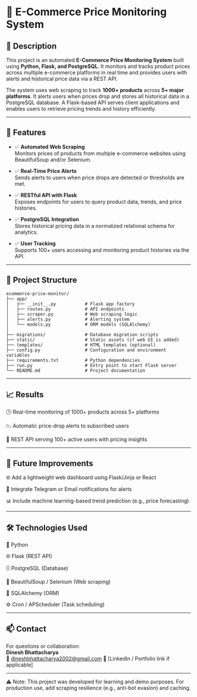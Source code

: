 # 🛒 E-Commerce Price Monitoring System

## 🧠 Description

This project is an automated **E-Commerce Price Monitoring System** built using **Python, Flask, and PostgreSQL**. It monitors and tracks product prices across multiple e-commerce platforms in real time and provides users with alerts and historical price data via a REST API.

The system uses web scraping to track **1000+ products** across **5+ major platforms**. It alerts users when prices drop and stores all historical data in a PostgreSQL database. A Flask-based API serves client applications and enables users to retrieve pricing trends and history efficiently.

---

## 🚀 Features

- ✅ **Automated Web Scraping**  
  Monitors prices of products from multiple e-commerce websites using BeautifulSoup and/or Selenium.

- ✅ **Real-Time Price Alerts**  
  Sends alerts to users when price drops are detected or thresholds are met.

- ✅ **RESTful API with Flask**  
  Exposes endpoints for users to query product data, trends, and price histories.

- ✅ **PostgreSQL Integration**  
  Stores historical pricing data in a normalized relational schema for analytics.

- ✅ **User Tracking**  
  Supports 100+ users accessing and monitoring product histories via the API.

---

## 📁 Project Structure

```plaintext
ecommerce-price-monitor/
├── app/
│   ├── __init__.py           # Flask app factory
│   ├── routes.py             # API endpoints
│   ├── scraper.py            # Web scraping logic
│   ├── alerts.py             # Alerting system
│   └── models.py             # ORM models (SQLAlchemy)
│
├── migrations/               # Database migration scripts
├── static/                   # Static assets (if web UI is added)
├── templates/                # HTML templates (optional)
├── config.py                 # Configuration and environment variables
├── requirements.txt          # Python dependencies
├── run.py                    # Entry point to start Flask server
└── README.md                 # Project documentation
```

---

## 📈 Results
🕒 Real-time monitoring of 1000+ products across 5+ platforms

📉 Automatic price-drop alerts to subscribed users

🔌 REST API serving 100+ active users with pricing insights

---

## 📌 Future Improvements
🌐 Add a lightweight web dashboard using Flask/Jinja or React

📲 Integrate Telegram or Email notifications for alerts

📊 Include machine learning-based trend prediction (e.g., price forecasting)

---

## 🛠 Technologies Used
🐍 Python

🌐 Flask (REST API)

🗄️ PostgreSQL (Database)

🧪 BeautifulSoup / Selenium (Web scraping)

🧰 SQLAlchemy (ORM)

⚙️ Cron / APScheduler (Task scheduling)

---

## 📫 Contact

For questions or collaboration:  
**Dinesh Bhattacharya**  
📧 dineshbhattacharya2002@gmail.com
🔗 [LinkedIn / Portfolio link if applicable]

---

⚠️ Note: This project was developed for learning and demo purposes. For production use, add scraping resilience (e.g., anti-bot evasion) and caching.
